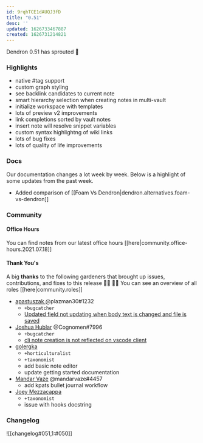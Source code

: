 ```yaml
---
id: 9rqhTCE1dAUQJ3fD
title: "0.51"
desc: ''
updated: 1626733467887
created: 1626731214821
---
```



Dendron 0.51 has sprouted  🌱

### Highlights
- native #tag support 
- custom graph styling
- see backlink candidates to current note 
- smart hierarchy selection when creating notes in multi-vault 
- initialize workspace with templates
- lots of preview v2 improvements
- link completions sorted by vault notes
- insert note will resolve snippet variables
- custom syntax highlightng of wiki links
- lots of bug fixes
- lots of quality of life improvements

### Docs
Our documentation changes a lot week by week. Below is a highlight of some updates from the past week.

- Added comparison of [[Foam Vs Dendron|dendron.alternatives.foam-vs-dendron]]


### Community

#### Office Hours
You can find notes from our latest office hours [[here|community.office-hours.2021.07.18]]

#### Thank You's

A big **thanks** to the following gardeners that brought up issues, contributions, and fixes to this release :man_farmer: :woman_farmer: 
You can see an overview of all roles [[here|community.roles]]

- [ apastuszak ](https://github.com/apastuszak) @plazman30#1232 
	- `+bugcatcher`
	- [Updated field not updating when body text is changed and file is saved ](https://github.com/dendronhq/dendron/issues/967)
- [Joshua Hublar](https://github.com/jmhublar) @Cognomen#7996 
	- `+bugcatcher`
	- [cli note creation is not reflected on vscode client](https://github.com/dendronhq/dendron/issues/970)
- [golergka](https://github.com/golergka)
	- `+horticulturalist`
	- `+taxonomist`
	- add basic note editor
	- update getting started documentation
- [Mandar Vaze](https://github.com/mandarvaze) @mandarvaze#4457
	- add kpats bullet journal workflow
- [Joey Mezzacappa](https://github.com/jmezzacappa)
	- `+taxonomist`
	- issue with hooks docstring


### Changelog
![[changelog#051,1:#050]]
